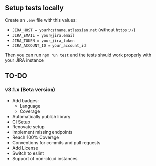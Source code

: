 
## Setup tests locally

Create an `.env` file with this values:

- `JIRA_HOST = yourhostname.atlassian.net` (without `https://`)
- `JIRA_EMAIL = your@jira.email`
- `JIRA_TOKEN = your_jira_token`
- `JIRA_ACCOUNT_ID = your_account_id`

Then you can run `npm run test` and the tests should work properly with your JIRA instance

## TO-DO

### v3.1.x (Beta version)

- Add badges:
    - Language
    - Coverage
- Automatically publish library
- CI Setup
- Renovate setup
- Implement missing endpoints
- Reach 100% Coverage
- Conventions for commits and pull requests
- Add License
- Switch to eslint
- Support of non-cloud instances
